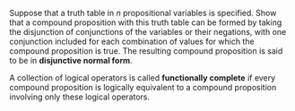 Suppose that a truth table in *n* propositional variables is specified. Show that a compound proposition with this truth table can be formed by taking the disjunction of conjunctions of the variables or their negations, with one conjunction included for each combination of values for which the compound proposition is true. The resulting compound proposition is said to be in **disjunctive normal form**.

A collection of logical operators is called **functionally complete** if every compound proposition is logically equivalent to a compound proposition involving only these logical operators.